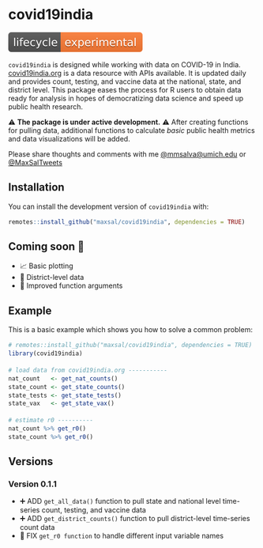 
# covid19india

<!-- badges: start -->
![lifecycle](https://raw.githubusercontent.com/maxsal/covid19india/main/man/figures/lifecycle-experimental.svg)
<!-- badges: end -->

`covid19india` is designed while working with data on COVID-19 in India. [covid19india.org](https://covid19india.org) is 
a data resource with APIs available. It is updated daily and provides count, testing, and vaccine data 
at the national, state, and district level. This package eases the process for R users to obtain data 
ready for analysis in hopes of democratizing data science and speed up public health research.

:warning: **The package is under active development.** :warning: After creating functions for pulling data,
additional functions to calculate *basic* public health metrics and data visualizations will be added.

Please share thoughts and comments with me [@mmsalva@umich.edu](mailto:mmsalva@umich.edu) or [@MaxSalTweets](twitter.com/MaxSalTweets)

## Installation

You can install the development version of `covid19india` with:

``` r
remotes::install_github("maxsal/covid19india", dependencies = TRUE)
```

## Coming soon :movie_camera:

- :chart_with_upwards_trend: Basic plotting
- :house_with_garden: District-level data
- :wrench: Improved function arguments

## Example

This is a basic example which shows you how to solve a common problem:

``` r
# remotes::install_github("maxsal/covid19india", dependencies = TRUE)
library(covid19india)

# load data from covid19india.org -----------
nat_count   <- get_nat_counts()
state_count <- get_state_counts()
state_tests <- get_state_tests()
state_vax   <- get_state_vax()

# estimate r0 ----------
nat_count %>% get_r0()
state_count %>% get_r0()

```
## Versions

### Version 0.1.1
* ➕ ADD `get_all_data()` function to pull state and national level time-series count, testing, and vaccine data
* ➕ ADD `get_district_counts()` function to pull district-level time-series count data
* 🔧 FIX `get_r0 function` to handle different input variable names
